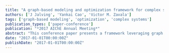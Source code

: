 ```yaml
---
title: "A graph-based modeling and optimization framework for complex systems"
authors: ['J Jalving', 'Yankai Cao', 'Victor M. Zavala']
tags: ['graph-based modeling', 'optimization', 'complex systems']
publication_types: ['paper-conference']
publication: "*2017 AIChE Annual Meeting*"
abstract: "This conference paper presents a framework leveraging graph theory for modeling and optimization of complex systems such as large-scale energy networks."
date: "2017-01-01T00:00:00Z"
publishDate: "2017-01-01T00:00:00Z"
---
```

